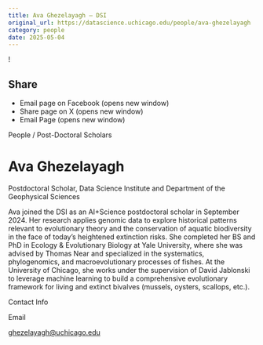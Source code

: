 ```yaml
---
title: Ava Ghezelayagh – DSI
original_url: https://datascience.uchicago.edu/people/ava-ghezelayagh
category: people
date: 2025-05-04
---
```


<!-- Table-like structure detected -->

!

## Share

* Email page on Facebook (opens new window)
* Share page on X (opens new window)
* Email Page (opens new window)

<!-- Table-like structure detected -->

People / Post-Doctoral Scholars

# Ava Ghezelayagh

Postdoctoral Scholar, Data Science Institute and Department of the Geophysical Sciences

Ava joined the DSI as an AI+Science postdoctoral scholar in September 2024. Her research applies genomic data to explore historical patterns relevant to evolutionary theory and the conservation of aquatic biodiversity in the face of today’s heightened extinction risks. She completed her BS and PhD in Ecology & Evolutionary Biology at Yale University, where she was advised by Thomas Near and specialized in the systematics, phylogenomics, and macroevolutionary processes of fishes. At the University of Chicago, she works under the supervision of David Jablonski to leverage machine learning to build a comprehensive evolutionary framework for living and extinct bivalves (mussels, oysters, scallops, etc.).

Contact Info

Email

[ghezelayagh@uchicago.edu](mailto:ghezelayagh@uchicago.edu)